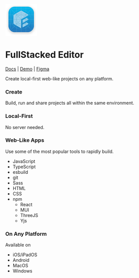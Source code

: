 <img height=100 width=100 src="editor/assets/dev-icon.png" />

# FullStacked Editor

[Docs](https://docs.fullstacked.org) | [Demo](https://demo.fullstacked.org) | [Figma](https://www.figma.com/design/xb3JBRCvEWpbwGda03T5QQ/Mockups)

Create local-first web-like projects on any platform.

### Create

Build, run and share projects all within the same environment.

### Local-First

No server needed.

### Web-Like Apps

Use some of the most popular tools to rapidly build.

- JavaScript
- TypeScript
- esbuild
- git
- Sass
- HTML
- CSS
- npm
    - React
    - MUI
    - ThreeJS
    - Yjs

### On Any Platform

Available on

- iOS/iPadOS
- Android
- MacOS
- Windows

